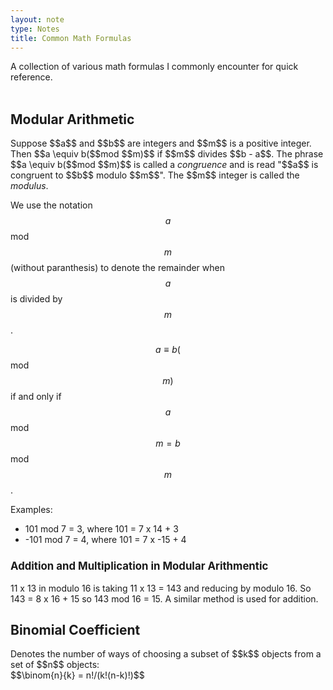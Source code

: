 ```yaml
---
layout: note
type: Notes
title: Common Math Formulas
---
```


A collection of various math formulas I commonly encounter for quick reference. 
<br/><br/>

<h2>Modular Arithmetic</h2>
Suppose $$a$$ and $$b$$ are integers and $$m$$ is a positive integer. Then $$a \equiv b($$mod $$m)$$ if $$m$$ divides $$b - a$$. The phrase $$a \equiv b($$mod $$m)$$ is called a <i>congruence</i> and is read "$$a$$ is congruent to $$b$$ modulo $$m$$". The $$m$$ integer is called the <i>modulus</i>.

We use the notation $$a$$ mod $$m$$ (without paranthesis) to denote the remainder when $$a$$ is divided by $$m$$.

$$a \equiv b($$mod $$m)$$ if and only if $$a$$ mod $$m = b$$ mod $$m$$.

Examples:
<ul>
<li>101 mod 7 = 3, where 101 = 7 x 14 + 3</li>
<li>-101 mod 7 = 4, where 101 = 7 x -15 + 4</li>
</ul>

<h3 style="font-size: 120%">Addition and Multiplication in Modular Arithmentic</h3>
11 x 13 in modulo 16 is taking 11 x 13 = 143 and reducing by modulo 16. So 143 = 8 x 16 + 15 so 143 mod 16 = 15. A similar method is used for addition.

<br/>
<h2>Binomial Coefficient</h2>
Denotes the number of ways of choosing a subset of $$k$$ objects from a set of $$n$$ objects:<br/>
$$\binom{n}{k} = n!/(k!(n-k)!)$$
